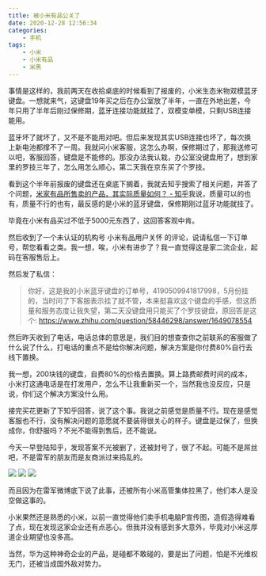 ```yaml
---
title: 被小米有品公关了
date: 2020-12-28 12:56:34
categories:
    - 手机
tags:
    - 小米
    - 小米有品
    - 米黑
---
```

事情是这样的，我前两天在收拾桌底的时候看到了报废的，小米生态米物双模蓝牙键盘。一想就来气，这键盘19年买之后在办公室放了半年，一直在外地出差，今年只用了半年后刚过保修期，蓝牙连接功能就挂了，双模变单模，只剩USB连接能用。

蓝牙坏了就坏了，又不是不能用对吧。但后来发现其实USB连接也坏了，每次换上新电池都撑不了一周。我就问小米客服，这怎么办啊，保修期过了，那我送修可以吧，客服回答，键盘是不能修的。那没办法我认栽，办公室没键盘用了，想到家里的罗技三年了，怎么用怎么顺心，第二天我在京东买了个罗技。

看到这个半年前报废的键盘还在桌底下搁着，我就去知乎搜索了相关问题，并答了个问题，[米家有品所售卖的产品，其实际质量如何？ - 知乎](https://www.zhihu.com/question/58446298)我说，质量可以的也有，质量不行的也有，最反感的是小米的蓝牙键盘，保修期刚过蓝牙功能就挂了。

毕竟在小米有品买过不低于5000元东西了，这回答客观中肯。

然后收到了一个未认证的机构号 小米有品用户关怀 的评论，说请私信一下订单号，帮您看看之类。我一想，唉，小米有进步了？我一直觉得这是家二流企业，起码在客服售后上。

然后发了私信：
> 你好，这是我的小米蓝牙键盘的订单号，4190509941817998，5月份挂的，当时问了下客服表示挂了就不管，本来挺喜欢这个键盘的手感，但这质量和服务态度让我失望，第二天没键盘用只能买了个罗技键盘，原回答是这个: https://www.zhihu.com/question/58446298/answer/1649078554

然后昨天收到了电话，电话总体的意思是，我们目的想查查你之前联系的客服做了什么说了什么，打电话的重点不是给你解决问题，解决方案是你付费80%自行去线下置换。

我一想，200块钱的键盘，自费80%的价格去置换。算上路费邮费时间的成本，小米打这通电话是在打发用户，怎么不让我重新买一个，当然我也没反应，只是说，你们这个解决方案没什么用。

接完买花更新了下知乎回答，说了这个事。我说之前感觉是质量不行。现在是感觉客服也不行，没有解决问题的意愿就不要装得很关心的样子。键盘是过保了，但换成你，你舒服吗？不光不能得到售后，还不能说。

今天一早登陆知乎，发现答案不光被删了，还被封号了，很了不起。可能不是屌丝吧，不是雷军的朋友而是友商派过来捣乱的。

![](assets/60f1e4d4gy1gm5t207pkqj20n4095t9b.jpg)
![](assets/60f1e4d4gy1gm5t1zkgh7j20e901mdfx.jpg)
![](assets/60f1e4d4gy1gm5t212ms5j20ks0hp768.jpg)

而且因为在雷军微博底下说了此事，还被所有小米高管集体拉黑了，他们本人是没空做这事的。

小米果然还是熟悉的小米，以前一直觉得他们卖手机电脑P宣传图，造假造得难看了点，现在发现这家企业还有点恶心。但我并没有感到多大意外，毕竟对小米这厚道企业期望也没多高。

当然，华为这种神奇企业的产品，是碰都不敢碰的，要是出了问题，怕是不光维权无门，还被当成国外敌对势力。
